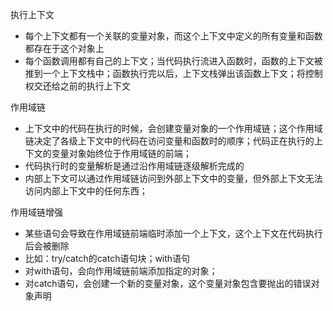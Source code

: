 执行上下文

* 每个上下文都有一个关联的变量对象，而这个上下文中定义的所有变量和函数都存在于这个对象上
* 每个函数调用都有自己的上下文；当代码执行流进入函数时，函数的上下文被推到一个上下文栈中；函数执行完以后，上下文栈弹出该函数上下文；将控制权交还给之前的执行上下文

作用域链

* 上下文中的代码在执行的时候，会创建变量对象的一个作用域链；这个作用域链决定了各级上下文中的代码在访问变量和函数时的顺序；代码正在执行的上下文的变量对象始终位于作用域链的前端；
* 代码执行时的变量解析是通过沿作用域链逐级解析完成的
* 内部上下文可以通过作用域链访问到外部上下文中的变量，但外部上下文无法访问内部上下文中的任何东西；

作用域链增强

* 某些语句会导致在作用域链前端临时添加一个上下文，这个上下文在代码执行后会被删除
* 比如：try/catch的catch语句块；with语句
* 对with语句，会向作用域链前端添加指定的对象；
* 对catch语句，会创建一个新的变量对象，这个变量对象包含要抛出的错误对象声明